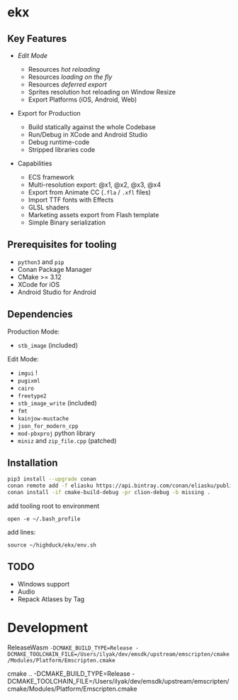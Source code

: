 # ekx

## Key Features

- *Edit Mode* 
    - Resources *hot reloading*
    - Resources *loading on the fly*
    - Resources *deferred export*
    - Sprites resolution hot reloading on Window Resize
    - Export Platforms (iOS, Android, Web)

- Export for Production
    - Build statically against the whole Codebase
    - Run/Debug in XCode and Android Studio
    - Debug runtime-code
    - Stripped libraries code
    
- Capabilities
    - ECS framework
    - Multi-resolution export: @x1, @x2, @x3, @x4
    - Export from Animate CC (`.fla` / `.xfl` files)
    - Import TTF fonts with Effects
    - GLSL shaders
    - Marketing assets export from Flash template
    - Simple Binary serialization

## Prerequisites for tooling

- `python3` and `pip`
- Conan Package Manager
- CMake >= 3.12
- XCode for iOS
- Android Studio for Android

## Dependencies

Production Mode:
- `stb_image` (included)

Edit Mode:
- `imgui` !
- `pugixml`
- `cairo`
- `freetype2`
- `stb_image_write` (included)
- `fmt`
- `kainjow-mustache`
- `json_for_modern_cpp`
- `mod-pbxproj` python library
- `miniz` and `zip_file.cpp` (patched)

## Installation

```bash
pip3 install --upgrade conan
conan remote add -f eliasku https://api.bintray.com/conan/eliasku/public-conan
conan install -if cmake-build-debug -pr clion-debug -b missing .
```

add tooling root to environment
```
open -e ~/.bash_profile
```

add lines:
```
source ~/highduck/ekx/env.sh
```


## TODO

- Windows support
- Audio
- Repack Atlases by Tag


# Development

ReleaseWasm
`-DCMAKE_BUILD_TYPE=Release -DCMAKE_TOOLCHAIN_FILE=/Users/ilyak/dev/emsdk/upstream/emscripten/cmake/Modules/Platform/Emscripten.cmake`

cmake .. -DCMAKE_BUILD_TYPE=Release -DCMAKE_TOOLCHAIN_FILE=/Users/ilyak/dev/emsdk/upstream/emscripten/cmake/Modules/Platform/Emscripten.cmake
